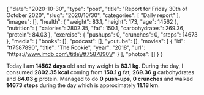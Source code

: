 {
    "date": "2020-10-30",
    "type": "post",
    "title": "Report for Friday 30th of October 2020",
    "slug": "2020\/10\/30",
    "categories": [
        "Daily report"
    ],
    "images": [],
    "health": {
        "weight": 83.1,
        "height": 173,
        "age": 14562
    },
    "nutrition": {
        "calories": 2802.35,
        "fat": 150.1,
        "carbohydrates": 269.36,
        "protein": 84.03
    },
    "exercise": {
        "pushups": 0,
        "crunches": 0,
        "steps": 14673
    },
    "media": {
        "books": [],
        "podcast": [],
        "youtube": [],
        "movies": [
            {
                "id": "tt7587890",
                "title": "The Rookie",
                "year": "2018",
                "url": "https:\/\/www.imdb.com\/title\/tt7587890\/"
            }
        ],
        "photos": []
    }
}

Today I am <strong>14562 days</strong> old and my weight is <strong>83.1 kg</strong>. During the day, I consumed <strong>2802.35 kcal</strong> coming from <strong>150.1 g</strong> fat, <strong>269.36 g</strong> carbohydrates and <strong>84.03 g</strong> protein. Managed to do <strong>0 push-ups</strong>, <strong>0 crunches</strong> and walked <strong>14673 steps</strong> during the day which is approximately <strong>11.18 km</strong>.